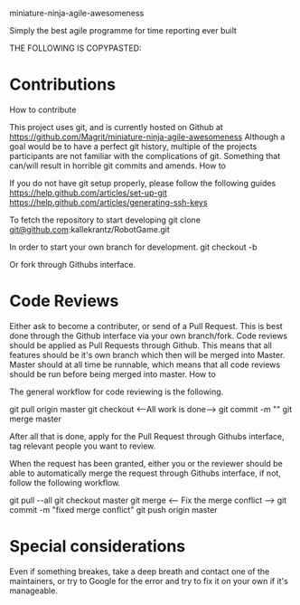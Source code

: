 miniature-ninja-agile-awesomeness


Simply the best agile programme for time reporting ever built

THE FOLLOWING IS COPYPASTED:

Contributions
=================================
How to contribute

This project uses git, and is currently hosted on Github at https://github.com/Magrit/miniature-ninja-agile-awesomeness
Although a goal would be to have a perfect git history, multiple of the projects participants are not familiar with the complications of git. Something that can/will result in horrible git commits and amends.
How to

If you do not have git setup properly, please follow the following guides
https://help.github.com/articles/set-up-git
https://help.github.com/articles/generating-ssh-keys

To fetch the repository to start developing
git clone git@github.com:kallekrantz/RobotGame.git

In order to start your own branch for development.
git checkout -b <feature to work on>

Or fork through Githubs interface.

Code Reviews
=================================
Either ask to become a contributer, or send of a Pull Request. This is best done through the Github interface via your own branch/fork. Code reviews should be applied as Pull Requests through Github. This means that all features should be it's own branch which then will be merged into Master.
Master should at all time be runnable, which means that all code reviews should be run before being merged into master.
How to

The general workflow for code reviewing is the following.

git pull origin master
git checkout <branch to work on>
<--All work is done-->
git commit -m "<Commit message>"
git merge master

After all that is done, apply for the Pull Request through Githubs interface, tag relevant people you want to review.

When the request has been granted, either you or the reviewer should be able to automatically merge the request through Githubs interface, if not, follow the following workflow.

git pull --all
git checkout master
git merge <branch to to merge>
<-- Fix the merge conflict -->
git commit -m "fixed merge conflict"
git push origin master

Special considerations
=================================

Even if something breakes, take a deep breath and contact one of the maintainers, or try to Google for the error and try to fix it on your own if it's manageable.
